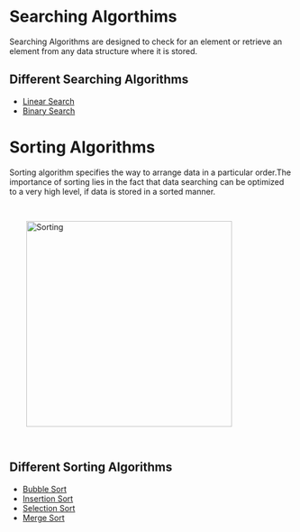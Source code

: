 # Searching Algorthims

Searching Algorithms are designed to check for an element or retrieve an element from any data structure where it is stored.

## Different Searching Algorithms

- [Linear Search](https://github.com/PorkodiVenkatesh/DataStructures/blob/main/Day12/README.md#linear-search)
- [Binary Search](./BinarySearch/README.md)


# Sorting Algorithms

Sorting algorithm specifies the way to arrange data in a particular order.The importance of sorting lies in the fact that data searching can be optimized to a very high level, if data is stored in a sorted manner.


<img style="padding:30px; " width="365" alt="Sorting" src="https://user-images.githubusercontent.com/82796751/173227985-422977a3-b90c-448e-908a-f34c830a2dfe.PNG">


## Different Sorting Algorithms

- [Bubble Sort](./BubbleSort/README.md)
- [Insertion Sort](./InsertionSort/README.md)
- [Selection Sort](./SelectionSort/README.md)
- [Merge Sort](./MergeSort/README.md)

